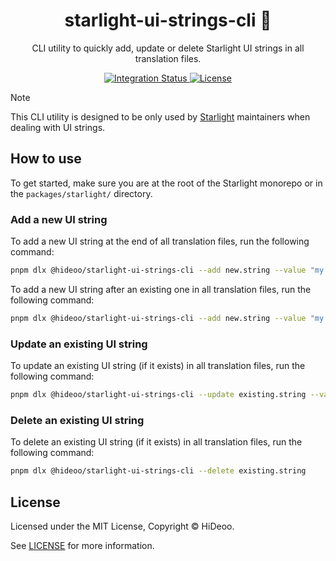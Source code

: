 <div align="center">
  <h1>starlight-ui-strings-cli 🧵</h1>
  <p>CLI utility to quickly add, update or delete Starlight UI strings in all translation files.</p>
</div>

<div align="center">
  <a href="https://github.com/HiDeoo/starlight-ui-strings-cli/actions/workflows/integration.yml">
    <img alt="Integration Status" src="https://github.com/HiDeoo/starlight-ui-strings-cli/actions/workflows/integration.yml/badge.svg" />
  </a>
  <a href="https://github.com/HiDeoo/starlight-ui-strings-cli/blob/main/LICENSE">
    <img alt="License" src="https://badgen.net/github/license/HiDeoo/starlight-ui-strings-cli" />
  </a>
  <br />
</div>

> [!NOTE]  
> This CLI utility is designed to be only used by [Starlight](https://starlight.astro.build/) maintainers when dealing with UI strings.

## How to use

To get started, make sure you are at the root of the Starlight monorepo or in the `packages/starlight/` directory.

### Add a new UI string

To add a new UI string at the end of all translation files, run the following command:

```sh
pnpm dlx @hideoo/starlight-ui-strings-cli --add new.string --value "my new string"
```

To add a new UI string after an existing one in all translation files, run the following command:

```sh
pnpm dlx @hideoo/starlight-ui-strings-cli --add new.string --value "my new string" --after existing.string
```

### Update an existing UI string

To update an existing UI string (if it exists) in all translation files, run the following command:

```sh
pnpm dlx @hideoo/starlight-ui-strings-cli --update existing.string --value "my updated string"
```

### Delete an existing UI string

To delete an existing UI string (if it exists) in all translation files, run the following command:

```sh
pnpm dlx @hideoo/starlight-ui-strings-cli --delete existing.string
```

## License

Licensed under the MIT License, Copyright © HiDeoo.

See [LICENSE](https://github.com/HiDeoo/starlight-ui-strings-cli/blob/main/LICENSE) for more information.
